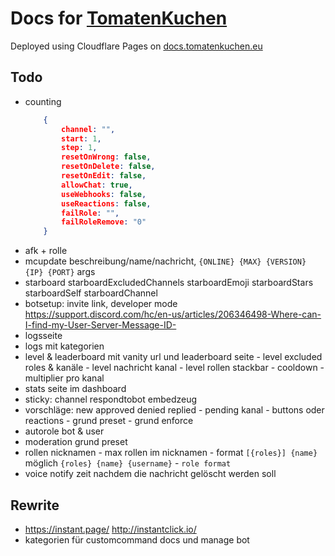 # Docs for [TomatenKuchen](https://tomatenkuchen.eu)
Deployed using Cloudflare Pages on [docs.tomatenkuchen.eu](https://docs.tomatenkuchen.eu)

## Todo
- counting
	```json
		{
			channel: "",
			start: 1,
			step: 1,
			resetOnWrong: false,
			resetOnDelete: false,
			resetOnEdit: false,
			allowChat: true,
			useWebhooks: false,
			useReactions: false,
			failRole: "",
			failRoleRemove: "0"
		}
	```
- afk + rolle
- mcupdate beschreibung/name/nachricht, `{ONLINE} {MAX} {VERSION} {IP} {PORT}` args
- starboard starboardExcludedChannels starboardEmoji starboardStars starboardSelf starboardChannel
- botsetup: invite link, developer mode https://support.discord.com/hc/en-us/articles/206346498-Where-can-I-find-my-User-Server-Message-ID-
- logsseite
- logs mit kategorien
- level & leaderboard mit vanity url und leaderboard seite - level excluded roles & kanäle - level nachricht kanal - level rollen stackbar - cooldown - multiplier pro kanal
- stats seite im dashboard
- sticky: channel respondtobot embedzeug
- vorschläge: new approved denied replied - pending kanal - buttons oder reactions - grund preset - grund enforce
- autorole bot & user
- moderation grund preset
- rollen nicknamen - max rollen im nicknamen - format `[{roles}] {name}` möglich `{roles} {name} {username}` - `role format`
- voice notify zeit nachdem die nachricht gelöscht werden soll

## Rewrite
- https://instant.page/ http://instantclick.io/
- kategorien für customcommand docs und manage bot
